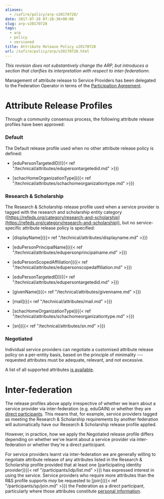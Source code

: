 ```yaml
---
aliases:
  - /safire/policy/arp-v20170728/
date: 2017-07-28 07:28:38+00:00
slug: arp-v20170728
tags:
  - arp
  - policy
  - versioned
title: Attribute Release Policy v20170728
url: /safire/policy/arp/v20170728.html
---
```


_This revision does not substantively change the ARP, but introduces a section that clarifies its interpretation with respect to inter-federationn._

Management of attribute release to Service Providers has been delegated to the Federation Operator in terms of the [Participation Agreement](/safire/policy/participation/).

# Attribute Release Profiles

Through a community consensus process, the following attribute release profiles have been approved:

### Default

The Default release profile used when no other attribute release policy is defined:

  * [eduPersonTargetedID]({{< ref "/technical/attributes/edupersontargetedid.md" >}})

  * [schacHomeOrganizationType]({{< ref "/technical/attributes/schachomeorganizationtype.md" >}})

### Research & Scholarship

The Research & Scholarship release profile used when a service provider is tagged with the research and scholarship entity category ([https://refeds.org/category/research-and-scholarship](https://refeds.org/category/research-and-scholarship)), but no service-specific attribute release policy is specified:

  * [displayName]({{< ref "/technical/attributes/displayname.md" >}})

  * [eduPersonPrincipalName]({{< ref "/technical/attributes/edupersonprincipalname.md" >}})

  * [eduPersonScopedAffiliation]({{< ref "/technical/attributes/edupersonscopedaffiliation.md" >}})

  * [eduPersonTargetedID]({{< ref "/technical/attributes/edupersontargetedid.md" >}})

  * [givenName]({{< ref "/technical/attributes/givenname.md" >}})

  * [mail]({{< ref "/technical/attributes/mail.md" >}})

  * [schacHomeOrganizationType]({{< ref "/technical/attributes/schachomeorganizationtype.md" >}})

  * [sn]({{< ref "/technical/attributes/sn.md" >}})

### Negotiated

Individual service providers can negotiate a customised attribute release policy on a per-entity basis, based on the principle of minimality --- requested attributes must be adequate, relevant, and not excessive.

A list of all supported attributes [is available](/technical/attributes/).

# Inter-federation

The release profiles above apply irrespective of whether we learn about a service provider via inter-federation (e.g. eduGAIN) or whether they are [direct participants](/participants/sp/). This means that, for example, service providers tagged as meeting the Research & Scholarship requirements by another federation will automatically have our Research & Scholarship release profile applied.

However, in practice, how we apply the Negotiated release profile differs depending on whether we've learnt about a service provider via inter-federation or whether they're a direct participant.

For service providers learnt via inter-federation we are generally willing to negotiate attribute release of any attributes listed in the Research & Scholarship profile provided that at least one [participating identity provider]({{< ref "/participants/idp/list.md" >}}) has expressed interest in using the service. Service providers who require more attributes than the R&S profile supports _may_ be requested to [join]({{< ref "/participants/sp/join.md" >}}) the Federation as a direct participant, particularly where those attributes constitute [personal information](https://www.acts.co.za/protection-of-personal-information-/1__definitions).
